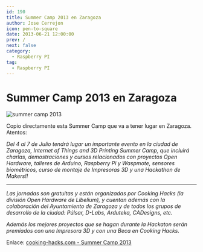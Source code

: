 ```yaml
---
id: 190
title: Summer Camp 2013 en Zaragoza
author: Jose Cerrejon
icon: pen-to-square
date: 2013-06-21 12:00:00
prev: /
next: false
category:
  - Raspberry PI
tag:
  - Raspberry PI
---
```


# Summer Camp 2013 en Zaragoza

![summer camp 2013](http://www.misapuntesde.com/images/summercamp.jpg)

Copio directamente esta Summer Camp que va a tener lugar en Zaragoza. Atentos:

*Del 4 al 7 de Julio tendrá lugar un importante evento en la ciudad de Zaragoza, Internet of Things and 3D Printing Summer Camp, que incluirá charlas, demostraciones y cursos relacionados con proyectos Open Hardware, talleres de Arduino, Raspberry Pi y Waspmote, sensores biométricos, curso de montaje de Impresoras 3D y una Hackathon de Makers!!*

- - -
*Las jornadas son gratuitas y están organizadas por Cooking Hacks (la división Open Hardware de Libelium), y cuentan además con la colaboración del Ayuntamiento de Zaragoza y de todos los grupos de desarrollo de la ciudad: Púlsar, D-Labs, Arduteka, CADesigns, etc.*

*Además los mejores proyectos que se hagan durante la Hackaton serán premiados con una Impresora 3D y con una Beca en Cooking Hacks.*

Enlace: [cooking-hacks.com - Summer Camp 2013](http://www.cooking-hacks.com/index.php/internet-of-things-and-3d-printing-summer-camp-2013?___store=es&___from_store=en)